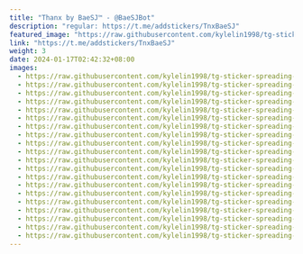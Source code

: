 ```yaml
---
title: "Thanx by BaeSJ™ - @BaeSJBot"
description: "regular: https://t.me/addstickers/TnxBaeSJ"
featured_image: "https://raw.githubusercontent.com/kylelin1998/tg-sticker-spreading-worldwide-images/main/img/2b0be300-392f-4d16-9c89-f87fe92460a5.jpg"
link: "https://t.me/addstickers/TnxBaeSJ"
weight: 3
date: 2024-01-17T02:42:32+08:00
images:
  - https://raw.githubusercontent.com/kylelin1998/tg-sticker-spreading-worldwide-images/main/img/2b0be300-392f-4d16-9c89-f87fe92460a5.jpg
  - https://raw.githubusercontent.com/kylelin1998/tg-sticker-spreading-worldwide-images/main/img/b3101808-456f-46df-a1da-eb1dce62fc8d.jpg
  - https://raw.githubusercontent.com/kylelin1998/tg-sticker-spreading-worldwide-images/main/img/e6eece6f-8043-48a3-937b-50400311e402.jpg
  - https://raw.githubusercontent.com/kylelin1998/tg-sticker-spreading-worldwide-images/main/img/e92d1459-91ea-408c-bff9-d51e5eb0982b.jpg
  - https://raw.githubusercontent.com/kylelin1998/tg-sticker-spreading-worldwide-images/main/img/663ccc48-939f-473f-88b2-32294649befe.jpg
  - https://raw.githubusercontent.com/kylelin1998/tg-sticker-spreading-worldwide-images/main/img/29b7a4ee-55bd-4a5c-8dec-e4a6f9e7c3a3.jpg
  - https://raw.githubusercontent.com/kylelin1998/tg-sticker-spreading-worldwide-images/main/img/b862629f-738f-4bda-976d-0a121b86a39b.jpg
  - https://raw.githubusercontent.com/kylelin1998/tg-sticker-spreading-worldwide-images/main/img/88c72f69-36b7-44fe-b97a-6b01e177386e.jpg
  - https://raw.githubusercontent.com/kylelin1998/tg-sticker-spreading-worldwide-images/main/img/915828ac-e476-4db6-a775-8e7718f18b55.jpg
  - https://raw.githubusercontent.com/kylelin1998/tg-sticker-spreading-worldwide-images/main/img/be5a296f-e1ef-41f5-bb4d-806bf18e862f.jpg
  - https://raw.githubusercontent.com/kylelin1998/tg-sticker-spreading-worldwide-images/main/img/d8434069-10c1-4288-9e2b-1b4a27caa37b.jpg
  - https://raw.githubusercontent.com/kylelin1998/tg-sticker-spreading-worldwide-images/main/img/de2632fd-c67f-484f-a694-e34f332c9850.jpg
  - https://raw.githubusercontent.com/kylelin1998/tg-sticker-spreading-worldwide-images/main/img/60e14c40-3d24-42cb-b83c-7e3fd233b252.jpg
  - https://raw.githubusercontent.com/kylelin1998/tg-sticker-spreading-worldwide-images/main/img/a4318d3e-7c21-460f-a325-1c9e376cd26e.jpg
  - https://raw.githubusercontent.com/kylelin1998/tg-sticker-spreading-worldwide-images/main/img/f593b2a2-badd-4b68-9f73-b76763bdb76c.jpg
  - https://raw.githubusercontent.com/kylelin1998/tg-sticker-spreading-worldwide-images/main/img/b4d31eed-6359-4bb6-bebb-da14b6c03295.jpg
  - https://raw.githubusercontent.com/kylelin1998/tg-sticker-spreading-worldwide-images/main/img/b84e4039-119c-4145-a308-50bb3a87e441.jpg
  - https://raw.githubusercontent.com/kylelin1998/tg-sticker-spreading-worldwide-images/main/img/1da71f37-de56-4501-ad7e-8d8bb6863ffc.jpg
  - https://raw.githubusercontent.com/kylelin1998/tg-sticker-spreading-worldwide-images/main/img/5d6f50d1-0677-49b0-978c-699ce5369fd6.jpg
  - https://raw.githubusercontent.com/kylelin1998/tg-sticker-spreading-worldwide-images/main/img/0d1d0503-f812-4e4d-b47f-04c569a8b36e.jpg
---
```

